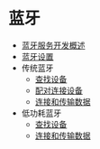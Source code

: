# 蓝牙<!--bluetooth-->

<!--Kit: Connectivity Kit-->
<!--Subsystem: Communication-->
<!--Owner: @enjoy_sunshine-->
<!--SE: @chengguohong; @tangjia15-->
<!--TSE: @wangfeng517-->

- [蓝牙服务开发概述](bluetooth-overview.md)
- [蓝牙设置](br-development-guide.md)
- 传统蓝牙
  - [查找设备](br-discovery-development-guide.md)
  - [配对连接设备](br-pair-device-development-guide.md)
  - [连接和传输数据](spp-development-guide.md)
- 低功耗蓝牙
  - [查找设备](ble-development-guide.md)
  - [连接和传输数据](gatt-development-guide.md)